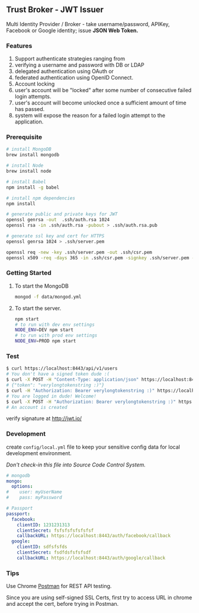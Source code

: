 ## Trust Broker - JWT Issuer

Multi Identity Provider / Broker - take username/password, APIKey, Facebook or Google identity; issue **JSON Web Token.**


### Features 

1. Support authenticate strategies ranging from 
  1. verifying a username and password with DB or LDAP
  2. delegated authentication using OAuth or 
  3. federated authentication using OpenID Connect.
2. Account locking 
  1. user's account will be "locked" after some number of consecutive failed login attempts.
  2. user's account will become unlocked once a sufficient amount of time has passed.
  3. system will expose the reason for a failed login attempt to the application.
  
### Prerequisite 

```bash
# install MongoDB
brew install mongodb

# install Node
brew install node

# install Babel
npm install -g babel

# install npm dependencies  
npm install

# generate public and private keys for JWT
openssl genrsa -out  .ssh/auth.rsa 1024
openssl rsa -in .ssh/auth.rsa -pubout > .ssh/auth.rsa.pub

# generate ssl key and cert for HTTPS
openssl genrsa 1024 > .ssh/server.pem

openssl req -new -key .ssh/server.pem -out .ssh/csr.pem
openssl x509 -req -days 365 -in .ssh/csr.pem -signkey .ssh/server.pem -out .ssh/server.crt
```

### Getting Started

1. To start the MongoDB 

    ```bash
    mongod -f data/mongod.yml
    ```
    
2. To start the server.
    
    ```bash
    npm start
    # to run with dev env settings
    NODE_ENV=DEV npm start
    # to run with prod env settings
    NODE_ENV=PROD npm start
    ```
    
### Test

```bash
$ curl https://localhost:8443/api/v1/users
# You don't have a signed token dude :(
$ curl -X POST -H "Content-Type: application/json" https://localhost:8443/auth/login -d '{"username": "root", "password": "root0Demo"}'
# {"token": "verylongtokenstring :)"}
$ curl -H "Authorization: Bearer verylongtokenstring :)" https://localhost:8443/api/v1/users
# You are logged in dude! Welcome!
$ curl -X POST -H "Authorization: Bearer verylongtokenstring :)" https://localhost:8443/api/v1/users -d '{"username": "sumo5", "password": "sumo5Demo","name": "sumo5 demo","provider": "local","email": "sumo5@gmail.com","roles": ["user"]}'
# An account is created
```

verify signature at http://jwt.io/

### Development 
create `config/local.yml` file to keep your sensitive config data for local development environment. 

*Don't check-in this file into Source Code Control System.*

```yml
# mongodb
mongo:
  options:
#    user: myUserName
#    pass: myPassword

# Passport
passport:
  facebook:
    clientID: 1231231313
    clientSecret: fsfsfsfsfsfsfsf
    callbackURL: https://localhost:8443/auth/facebook/callback
  google:
    clientID: sdfsfsfds
    clientSecret: fsdfdsfsfsfsdf
    callbackURL: https://localhost:8443/auth/google/callback
```

### Tips

Use Chrome [Postman](https://chrome.google.com/webstore/detail/postman/fhbjgbiflinjbdggehcddcbncdddomop) for REST API testing.

Since you are using self-signed SSL Certs, first try to access URL in chrome and accept the cert, before trying in Postman.  
